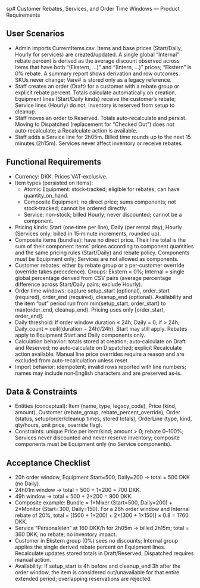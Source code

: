 sp# Customer Rebates, Services, and Order Time Windows — Product Requirements

## User Scenarios
- Admin imports CurrentItems.csv. Items and base prices (Start/Daily, Hourly for services) are created/updated. A single global “Internal” rebate percent is derived as the average discount observed across items that have both “(Ekstern, …)” and “(Intern, …)” prices; “Ekstern” is 0% rebate. A summary report shows derivation and row outcomes. SKUs never change; Vare# is stored only as a legacy reference.
- Staff creates an order (Draft) for a customer with a rebate group or explicit rebate percent. Totals calculate automatically on creation. Equipment lines (Start/Daily kinds) receive the customer’s rebate; Service lines (Hourly) do not. Inventory is reserved from setup to cleanup.
- Staff moves an order to Reserved. Totals auto‑recalculate and persist. Moving to Dispatched (replacement for “Checked Out”) does not auto‑recalculate; a Recalculate action is available.
- Staff adds a Service line for 2h05m. Billed time rounds up to the next 15 minutes (2h15m). Services never affect inventory or receive rebates.

## Functional Requirements
- Currency: DKK. Prices VAT‑exclusive.
- Item types (persisted on items):
  - Atomic Equipment: stock‑tracked; eligible for rebates; can have quantity_on_hand.
  - Composite Equipment: no direct price; sums components; not stock‑tracked; cannot be ordered directly.
  - Service: non‑stock; billed Hourly; never discounted; cannot be a component.
- Pricing kinds: Start (one‑time per line), Daily (per rental day), Hourly (Services only; billed in 15‑minute increments, rounded up).
- Composite items (bundles): have no direct price. Their line total is the sum of their component items’ prices according to component quantities and the same pricing rules (Start/Daily) and rebate policy. Components must be Equipment only; Services are not allowed as components.
- Customer rebates: either by rebate group or a per‑customer override (override takes precedence). Groups: Ekstern = 0%; Internal = single global percentage derived from CSV pairs (average percentage difference across Start/Daily pairs; exclude Hourly).
- Order time windows: capture setup_start (optional), order_start (required), order_end (required), cleanup_end (optional). Availability and the item “out” period run from min(setup_start, order_start) to max(order_end, cleanup_end). Pricing uses only [order_start, order_end].
- Daily threshold: If order window duration ≤ 24h, Daily = 0; if > 24h, Daily_count = ceil((duration − 24h)/24h). Start may still apply. Rebates apply to Equipment Start and Daily components only.
- Calculation behavior: totals stored at creation; auto‑calculate on Draft and Reserved; no auto‑calculate on Dispatched; explicit Recalculate action available. Manual line price overrides require a reason and are excluded from auto‑recalculation unless reset.
- Import behavior: idempotent; invalid rows reported with line numbers; names may include non‑English characters and are preserved as‑is.

## Data & Constraints
- Entities (conceptual): Item (name, type, legacy_code), Price (kind, amount), Customer (rebate_group, rebate_percent_override), Order (status, setup/order/cleanup times, stored totals), OrderLine (type, kind, qty/hours, unit price, override flag).
- Constraints: unique Price per item/kind; amount > 0; rebate 0–100%; Services never discounted and never reserve inventory; composite components must be Equipment only (no Service components).

## Acceptance Checklist
- 20h order window, Equipment Start=500, Daily=200 → total = 500 DKK (no Daily).
- 24h01m window → total = 500 + 1×200 = 700 DKK.
- 49h window → total = 500 + 2×200 = 900 DKK.
- Composite example: Bundle = 1×Mixer (Start=500, Daily=200) + 2×Monitor (Start=300, Daily=150). For a 26h order window and Internal rebate of 20%, total = [(500 + 1×200) + 2×(300 + 1×150)] × 0.8 = 1760 DKK.
- Service “Personaleløn” at 160 DKK/h for 2h05m → billed 2h15m; total = 360 DKK; no rebate; no inventory impact.
- Customer in Ekstern group (0%) sees no discounts; Internal group applies the single derived rebate percent on Equipment lines. Recalculate updates stored totals in Draft/Reserved; Dispatched requires manual action.
 - Availability: If setup_start is 4h before and cleanup_end 3h after the order window, the item is considered out/unavailable for that entire extended period; overlapping reservations are rejected.
